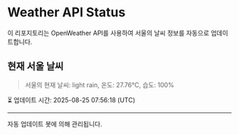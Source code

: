 
# Weather API Status

이 리포지토리는 OpenWeather API를 사용하여 서울의 날씨 정보를 자동으로 업데이트합니다.

## 현재 서울 날씨
> 서울의 현재 날씨: light rain, 온도: 27.76°C, 습도: 100%

⏳ 업데이트 시간: 2025-08-25 07:56:18 (UTC)

---
자동 업데이트 봇에 의해 관리됩니다.
